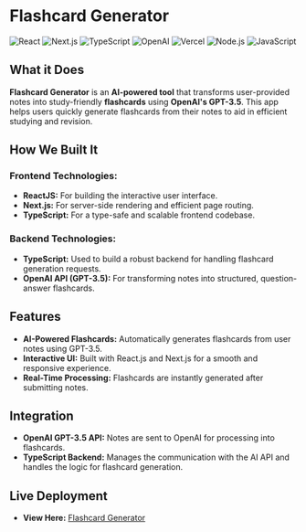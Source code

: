 # Flashcard Generator

![React](https://img.shields.io/badge/React-61DAFB?logo=react&logoColor=white&style=for-the-badge)
![Next.js](https://img.shields.io/badge/Next.js-000000?logo=next.js&logoColor=white&style=for-the-badge)
![TypeScript](https://img.shields.io/badge/TypeScript-3178C6?logo=typescript&logoColor=white&style=for-the-badge)
![OpenAI](https://img.shields.io/badge/OpenAI-412991?logo=openai&logoColor=white&style=for-the-badge)
![Vercel](https://img.shields.io/badge/Vercel-000000?logo=vercel&logoColor=white&style=for-the-badge)
![Node.js](https://img.shields.io/badge/Node.js-339933?logo=node.js&logoColor=white&style=for-the-badge)
![JavaScript](https://img.shields.io/badge/JavaScript-F7DF1E?logo=javascript&logoColor=black&style=for-the-badge)

## What it Does  

**Flashcard Generator** is an **AI-powered tool** that transforms user-provided notes into study-friendly **flashcards** using **OpenAI's GPT-3.5**. This app helps users quickly generate flashcards from their notes to aid in efficient studying and revision.

## How We Built It  

### Frontend Technologies:  

- **ReactJS:** For building the interactive user interface.  
- **Next.js:** For server-side rendering and efficient page routing.  
- **TypeScript:** For a type-safe and scalable frontend codebase.

### Backend Technologies:  

- **TypeScript:** Used to build a robust backend for handling flashcard generation requests.  
- **OpenAI API (GPT-3.5):** For transforming notes into structured, question-answer flashcards.

## Features  

- **AI-Powered Flashcards:** Automatically generates flashcards from user notes using GPT-3.5.  
- **Interactive UI:** Built with React.js and Next.js for a smooth and responsive experience.  
- **Real-Time Processing:** Flashcards are instantly generated after submitting notes.

## Integration  

- **OpenAI GPT-3.5 API:** Notes are sent to OpenAI for processing into flashcards.  
- **TypeScript Backend:** Manages the communication with the AI API and handles the logic for flashcard generation.  

## Live Deployment  

- **View Here:** [Flashcard Generator](https://flashcards-dusky-nine.vercel.app/)
